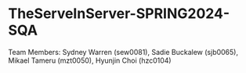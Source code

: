 # TheServeInServer-SPRING2024-SQA
Team Members: Sydney Warren (sew0081), Sadie Buckalew (sjb0065), Mikael Tameru (mzt0050), Hyunjin Choi (hzc0104) 
